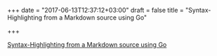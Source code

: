 +++
date = "2017-06-13T12:37:12+03:00"
draft = false
title = "Syntax-Highlighting from a Markdown source using Go"

+++

<p><a href="https://zupzup.org/go-markdown-syntax-highlight">Syntax-Highlighting from a Markdown source using Go</a></p>
